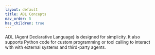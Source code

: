 ```yaml
---
layout: default
title: ADL Concepts
nav_order: 5
has_children: true
---
```


ADL (Agent Declarative Language) is designed for simplicity.  It also supports Python code for custom programming or tool calling to interact with with external systems and third-party agents.
